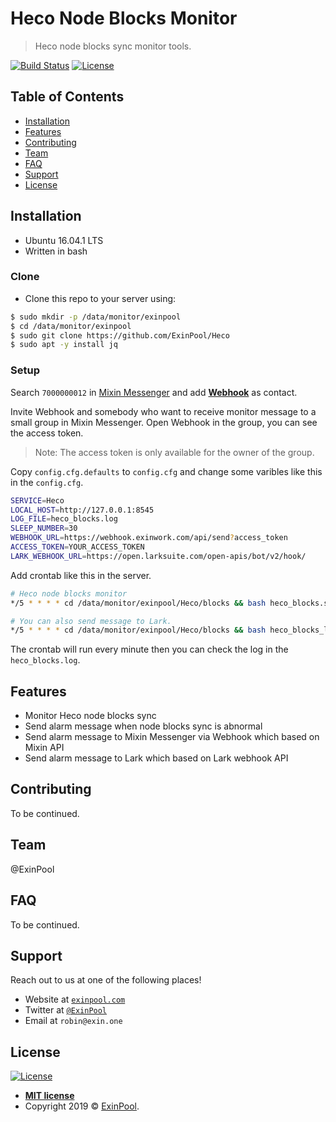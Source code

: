 # Heco Node Blocks Monitor

> Heco node blocks sync monitor tools.

[![Build Status](http://img.shields.io/travis/badges/badgerbadgerbadger.svg?style=flat-square)](https://travis-ci.org/badges/badgerbadgerbadger) [![License](http://img.shields.io/:license-mit-blue.svg?style=flat-square)](http://badges.mit-license.org)

## Table of Contents

- [Installation](#installation)
- [Features](#features)
- [Contributing](#contributing)
- [Team](#team)
- [FAQ](#faq)
- [Support](#support)
- [License](#license)

## Installation

- Ubuntu 16.04.1 LTS
- Written in bash

### Clone

- Clone this repo to your server using:

``` bash
$ sudo mkdir -p /data/monitor/exinpool
$ cd /data/monitor/exinpool
$ sudo git clone https://github.com/ExinPool/Heco
$ sudo apt -y install jq
```

### Setup

Search `7000000012` in [Mixin Messenger](https://mixin.one/messenger) and add **[Webhook](https://mixin.one/codes/4d792128-1db8-4baf-8d90-d0d8189a4a7e)** as contact.

Invite Webhook and somebody who want to receive monitor message to a small group in Mixin Messenger. Open Webhook in the group, you can see the access token.

> Note: The access token is only available for the owner of the group.

Copy `config.cfg.defaults` to `config.cfg` and change some varibles like this in the `config.cfg`.

``` bash
SERVICE=Heco
LOCAL_HOST=http://127.0.0.1:8545
LOG_FILE=heco_blocks.log
SLEEP_NUMBER=30
WEBHOOK_URL=https://webhook.exinwork.com/api/send?access_token
ACCESS_TOKEN=YOUR_ACCESS_TOKEN
LARK_WEBHOOK_URL=https://open.larksuite.com/open-apis/bot/v2/hook/
```

Add crontab like this in the server.

``` bash
# Heco node blocks monitor
*/5 * * * * cd /data/monitor/exinpool/Heco/blocks && bash heco_blocks.sh >> heco_blocks.log &

# You can also send message to Lark.
*/5 * * * * cd /data/monitor/exinpool/Heco/blocks && bash heco_blocks_lark.sh >> heco_blocks.log &
```

The crontab will run every minute then you can check the log in the `heco_blocks.log`.

## Features

- Monitor Heco node blocks sync
- Send alarm message when node blocks sync is abnormal
- Send alarm message to Mixin Messenger via Webhook which based on Mixin API
- Send alarm message to Lark which based on Lark webhook API

## Contributing

To be continued.

## Team

@ExinPool

## FAQ

To be continued.

## Support

Reach out to us at one of the following places!

- Website at <a href="https://exinpool.com" target="_blank">`exinpool.com`</a>
- Twitter at <a href="http://twitter.com/ExinPool" target="_blank">`@ExinPool`</a>
- Email at `robin@exin.one`

## License

[![License](http://img.shields.io/:license-mit-blue.svg?style=flat-square)](http://badges.mit-license.org)

- **[MIT license](https://opensource.org/licenses/mit-license.php)**
- Copyright 2019 © <a href="https://exinpool.com" target="_blank">ExinPool</a>.
